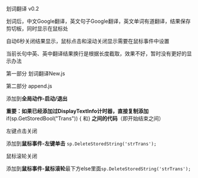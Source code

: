 划词翻译 v0.2

划词后，中文Google翻译，英文句子Google翻译，英文单词有道翻译，结果保存剪切板，同时显示在鼠标处

自动6秒关闭结果显示，鼠标点击和滚动关闭显示需要在鼠标事件中设置

当前长句中英、英中翻译结果换行是根据长度截取，效果不好，暂时没有更好的显示办法

第一部分
划词翻译New.js

第二部分
append.js

添加到**全局动作-启动/退出**

**重要：如果已经添加过DisplayTextInfo计时器，直接复制添加** if(sp.GetStoredBool("Trans")) { 和} **之间的代码**（即开始结束之间）


左键点击关闭

添加到**鼠标事件-左键单击** `sp.DeleteStoredString('strTrans');`

鼠标滚轮关闭

添加到**鼠标事件-鼠标滚轮**最下方else里面`sp.DeleteStoredString('strTrans');`
